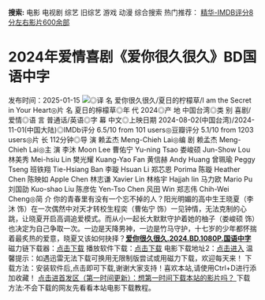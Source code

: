 **搜索:** 电影 电视剧 综艺 旧综艺 游戏 动漫 综合搜索 热门推荐： [精华-IMDB评分8分左右影片600余部](https://www.dytt8.com/html/gndy/jddy/20160320/50510.html)
# 2024年爱情喜剧《爱你很久很久》BD国语中字
发布时间：2025-01-15 
![](https://img9.doubanio.com/view/photo/l_ratio_poster/public/p2914584253.jpg)◎译 名 爱你很久很久/夏日的柠檬草/I am the Secret in Your Heart◎片 名 夏日的檸檬草◎年 代 2024◎产 地 中国台湾◎类 别 喜剧/爱情◎语 言 普通话/英语◎字 幕 中文◎上映日期 2024-08-02(中国台湾)/2024-11-01(中国大陆)◎IMDb评分 6.5/10 from 101 users◎豆瓣评分 5.1/10 from 1203 users◎片 长 112分钟◎导 演 赖孟杰 Meng-Chieh Lai◎编 剧 赖孟杰 Meng-Chieh Lai◎主 演 李沐 Moon Lee 曹佑宁 Yu-ning Tsao 娄峻硕 Jun-Show Lou 林美秀 Mei-hsiu Lin 樊光耀 Kuang-Yao Fan 黄信赫 Andy Huang 曾珮瑜 Peggy Tseng 班铁翔 Tie-Hsiang Ban 李璇 Hsuan Li 郑芯恩 Porima 陈璇 Heather Chen 陈映如 Apple Chen 林志谦 Xavier Lin 林格宇 Hajjah lin 马力欧 Mario Pu 刘国劭 Kuo-shao Liu 陈彦佐 Yen-Tso Chen 风田 Win 郑志伟 Chih-Wei Cheng◎简 介 你的青春里有没有一个忘不掉的人？阳光明媚的高中生王晓夏（李沐 饰）在一次偶然中对天才转校生程奕（曹佑宁 饰）一见钟情，无法克制的心跳，让晓夏开启高调追爱模式。而从小一起长大默默守护着她的柚子（娄峻硕 饰）也决定为自己争取一次。一边是天降男神，一边是竹马守护，十七岁的少年都怀揣着最炙热的爱意，晓夏又该如何抉择？[**爱你很久很久.2024.BD.1080P.国语中字**](magnet:?xt=urn:btih:e75780d1a6fdc8da3c4cc985d41678253310300c&dn=%e9%98%b3%e5%85%89%e7%94%b5%e5%bd%b1dygod.org.%e7%88%b1%e4%bd%a0%e5%be%88%e4%b9%85%e5%be%88%e4%b9%85.2024.BD.1080P.%e5%9b%bd%e8%af%ad%e4%b8%ad%e5%ad%97.mkv&tr=udp%3a%2f%2ftracker.opentrackr.org%3a1337%2fannounce&tr=udp%3a%2f%2fexodus.desync.com%3a6969%2fannounce) 磁力链下载器：[点击下载](https://dygod.org/js/bt.htm "qBittorrent") 播放软件下载：[点击下载](https://dygod.org/js/player.htm "PotPlayer") 电影下载地址2：[点击进入](https://dygod.org/ "阳光电影") 温馨提示：如遇迅雷无法下载可换用无限制版尝试或用磁力下载，欢迎每天来！  下载方法：安装软件后,点击即可下载,谢谢大家支持！喜欢本站,请使用Ctrl+D进行添加收藏！ [点击进首发区（第一时间更新）：想第一时间下载本站的影片吗？ ](https://www.ygdy8.net/)下载方法:不会下载的网友先看看本站电影下载教程。